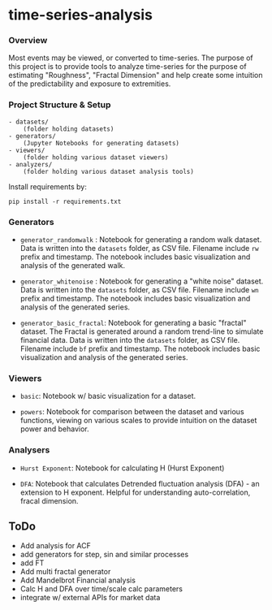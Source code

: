 # time-series-analysis

### Overview

Most events may be viewed, or converted to time-series. The purpose of this project is to provide tools to analyze time-series for the purpose of estimating "Roughness", "Fractal Dimension" and help create some intuition of the predictability and exposure to extremities.  

### Project Structure & Setup

```
- datasets/
    (folder holding datasets)
- generators/ 
    (Jupyter Notebooks for generating datasets)
- viewers/
    (folder holding various dataset viewers)
- analyzers/
    (folder holding various dataset analysis tools)
```

Install requirements by:
 
`pip install -r requirements.txt`


### Generators

* `generator_randomwalk` : Notebook for generating a random walk dataset. Data is written into the `datasets` folder, as CSV file. Filename include `rw` prefix and timestamp. The notebook includes basic visualization and analysis of the generated walk.

* `generator_whitenoise` : Notebook for generating a "white noise" dataset. Data is written into the `datasets` folder, as CSV file. Filename include `wn` prefix and timestamp. The notebook includes basic visualization and analysis of the generated series.

* `generator_basic_fractal`: Notebook for generating a basic "fractal" dataset. The Fractal is generated around a random trend-line to simulate financial data. Data is written into the `datasets` folder, as CSV file. Filename include `bf` prefix and timestamp. The notebook includes basic visualization and analysis of the generated series.

### Viewers

* `basic`: Notebook w/ basic visualization for a dataset.

* `powers`: Notebook for comparison between the dataset and various functions, viewing on various scales to provide intuition on the dataset power and behavior.

### Analysers 

* `Hurst Exponent`: Notebook for calculating H (Hurst Exponent) 

* `DFA`: Notebook that calculates Detrended fluctuation analysis (DFA) - an extension to H exponent. Helpful for understanding auto-correlation, fracal dimension. 

## ToDo

* Add analysis for ACF
* add generators for step, sin and similar processes
* add FT
* Add multi fractal generator
* Add Mandelbrot Financial analysis
* Calc H and DFA over time/scale calc parameters
* integrate w/ external APIs for market data


